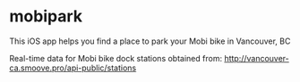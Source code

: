 # mobipark

This iOS app helps you find a place to park your Mobi bike in Vancouver, BC

Real-time data for Mobi bike dock stations obtained from:
http://vancouver-ca.smoove.pro/api-public/stations

